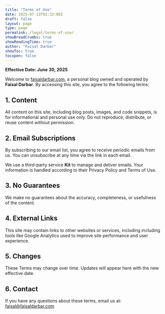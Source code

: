 ```yaml
---
title: "Terms of Use"
date: 2025-07-13T02:33:00Z
draft: false
layout: page
type: page
permalink: /legal/terms-of-use/
showBreadCrumbs: true
showReadingTime: true
author: "Faisal Darbar"
showToc: true
tocopen: false
---
```


**Effective Date: June 30, 2025**

Welcome to <a href="https://faisaldarbar.com" target="_blank" rel="noopener">faisaldarbar.com</a>, a personal blog owned and operated by **Faisal Darbar**. By accessing this site, you agree to the following terms:

## 1. Content

All content on this site, including blog posts, images, and code snippets, is for informational and personal use only. Do not reproduce, distribute, or reuse content without permission.

## 2. Email Subscriptions

By subscribing to our email list, you agree to receive periodic emails from us. You can unsubscribe at any time via the link in each email.

We use a third-party service **Kit** to manage and deliver emails. Your information is handled according to their Privacy Policy and Terms of Use.

## 3. No Guarantees

We make no guarantees about the accuracy, completeness, or usefulness of the content.

## 4. External Links

This site may contain links to other websites or services, including including tools like Google Analytics used to improve site performance and user experience.

## 5. Changes

These Terms may change over time. Updates will appear here with the new effective date.

## 6. Contact

If you have any questions about these terms, email us at: [faisal@faisaldarbar.com](mailto:faisal@faisaldarbar.com)